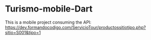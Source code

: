# Turismo-mobile-Dart
This is a mobile project consuming the API: https://dev.formandocodigo.com/ServicioTour/productossitiotipo.php?sitio=S001&tipo=1
